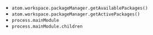 - `atom.workspace.packageManager.getAvailablePackages()`
- `atom.workspace.packageManager.getActivePackages()`
- `process.mainModule`
- `process.mainModule.children`
